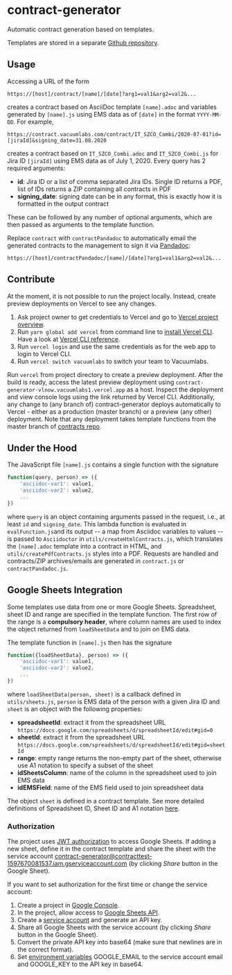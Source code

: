 # contract-generator
  
Automatic contract generation based on templates.

Templates are stored in a separate [Github repository](https://github.com/vacuumlabs/contracts).

## Usage

Accessing a URL of the form
```
https://[host]/contract/[name]/[date]?arg1=val1&arg2=val2&...
```

creates a contract based on AsciiDoc template `[name].adoc` and variables generated by `[name].js` using EMS data as of `[date]` in the format `YYYY-MM-DD`. For example,
```
https://contract.vacuumlabs.com/contract/IT_SZCO_Combi/2020-07-01?id=[jiraId]&signing_date=31.08.2020
```
creates a contract based on `IT_SZCO_Combi.adoc` and `IT_SZCO_Combi.js` for Jira ID `[jiraId]` using EMS data as of July 1, 2020. Every query has 2 required arguments:
-  **id**: Jira ID or a list of comma separated Jira IDs. Single ID returns a PDF, list of IDs returns a ZIP containing all contracts in PDF
-  **signing_date**: signing date can be in any format, this is exactly how it is formatted in the output contract

These can be followed by any number of optional arguments, which are then passed as arguments to the template function.

Replace `contract` with `contractPandadoc` to automatically email the generated contracts to the management to sign it via [Pandadoc](https://www.pandadoc.com/electronic-signature-software/):
```
https://[host]/contractPandadoc/[name]/[date]?arg1=val1&arg2=val2&...
```

## Contribute

At the moment, it is not possible to run the project locally. Instead, create preview deployments on Vercel to see any changes.

1. Ask project owner to get credentials to Vercel and go to [Vercel project overview](https://vercel.com/vacuumlabs/contract-generator).
2. Run `yarn global add vercel` from command line to [install Vercel CLI](https://vercel.com/download). Have a look at [Vercel CLI reference](https://vercel.com/docs/cli#commands/overview).
3. Run `vercel login` and use the same credentials as for the web app to login to Vercel CLI.
4.  Run `vercel switch vacuumlabs` to switch your team to Vacuumlabs.  

Run `vercel` from project directory to create a preview deployment. After the build is ready, access the latest preview deployment using `contract-generator-vlnow.vacuumlabs1.vercel.app` as a host. Inspect the deployment and view console logs using the link returned by Vercel CLI. Additionally, any change to (any branch of) contract-generator deploys automatically to Vercel - either as a production (master branch) or a preview (any other) deployment. Note that any deployment takes template functions from the master branch of [contracts repo](https://github.com/vacuumlabs/contracts).

## Under the Hood

The JavaScript file `[name].js` contains a single function with the signature
```js
function(query, person) => ({
    'asciidoc-var1': value1,
    'asciidoc-var2': value2,
    ...
})
```
where `query` is an object containing arguments passed in the request, i.e., at least `id` and `signing_date`. This lambda function is evaluated in `evalFunction.js`and its output -- a map from Asciidoc variables to values -- is passed to `Asciidoctor` in `utils/createHtmlContracts.js`, which translates the `[name].adoc` template into a contract in HTML, and `utils/createPdfContracts.js` styles into a PDF.  Requests are handled and contracts/ZIP archives/emails are generated in `contract.js` or `contractPandadoc.js`. 

## Google Sheets Integration

Some templates use data from one or more Google Sheets. Spreadsheet, sheet ID and range are specified in the template function. The first row of the range is a **compulsory header**, where column names are used to index the object returned from `loadSheetData` and to join on EMS data.

The template function in `[name].js` then has the signature
```js
function({loadSheetData}, person) => ({
    'asciidoc-var1': value1,
    'asciidoc-var2': value2,
    ...
})
```

where `loadSheetData(person, sheet)` is a callback defined in `utils/sheets.js`, `person` is EMS data of the person with a given Jira ID and `sheet` is an object with the following properties:

-  **spreadsheetId**: extract it from the spreadsheet URL `https://docs.google.com/spreadsheets/d/spreadsheetId/edit#gid=0`
-  **sheetId**: extract it from the spreadsheet URL `https://docs.google.com/spreadsheets/d/spreadsheetId/edit#gid=sheetId`
-  **range**: empty range returns the non-empty part of the sheet, otherwise use A1 notation to specify a subset of the sheet
-  **idSheetsColumn**: name of the column in the spreadsheet used to join EMS data
-  **idEMSField**: name of the EMS field used to join spreadsheet data

The object `sheet` is defined in a contract template.  See more detailed definitions of Spreadsheet ID, Sheet ID and A1 notation [here](https://developers.google.com/sheets/api/guides/concepts). 

### Authorization

The project uses [JWT authorization](https://developers.google.com/identity/protocols/oauth2/service-account#jwt-auth) to access Google Sheets. If adding a new sheet, define it in the contract template and share the sheet with the service account contract-generator@contracttest-1597670081537.iam.gserviceaccount.com (by clicking *Share* button in the Google Sheet). 

If you want to set authorization for the first time or change the service account:

1. Create a project in [Google Console](https://console.developers.google.com/cloud-resource-manager).
2. In the project, allow access to [Google Sheets API](https://console.developers.google.com/apis/library).
3. Create a [service account](https://developers.google.com/identity/protocols/oauth2/service-account#creatinganaccount) and generate an API key.
4. Share all Google Sheets with the service account (by clicking *Share* button in the Google Sheet).
5. Convert the private API key into base64 (make sure that newlines are in the correct format).
6. Set [environment variables](https://vercel.com/vacuumlabs/contract-generator/settings/environment-variables) GOOGLE_EMAIL to the service account email and GOOGLE_KEY to the API key in base64.

